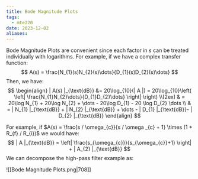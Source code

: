 ```yaml
---
title: Bode Magnitude Plots
tags:
  - mte220
date: 2023-12-02
aliases:
---
```

Bode Magnitude Plots are convenient since each factor in $s$ can be treated individually with logarithms. For example, if we have a complex transfer function:
$$
A(s) = \frac{N_{1}(s)N_{2}(s)\dots}{D_{1}(s)D_{2}(s)\dots}
$$
Then, we have:
$$
\begin{align}
| A(s) |_{\text{dB}}  &= 20\log_{10}(| A |) = 20\log_{10}\left( \left| \frac{N_{1}N_{2}\dots}{D_{1}D_{2}\dots} \right| \right) \\[2ex]
	 & = 20\log N_{1} + 20\log N_{2} + \dots - 20\log D_{1} - 20 \log D_{2} \dots \\
	 & = | N_{1} |_{\text{dB}} + | N_{2} |_{\text{dB}} + \dots - | D_{1} |_{\text{dB}}- | D_{2} |_{\text{dB}}
\end{align}
$$

For example, if $A(s) = \frac{s / \omega_{c}}{s / \omega _{c} + 1} \times (1 + R_{f} / R_{i})$ we would have:
$$
| A |_{\text{dB}} = \left| \frac{s_{\omega_{c}}}{s_{\omega_{c}}+1} \right| + | A_{2} |_{\text{dB}}
$$
We can decompose the high-pass filter example as:

![[Bode Magnitude Plots.png|708]]

